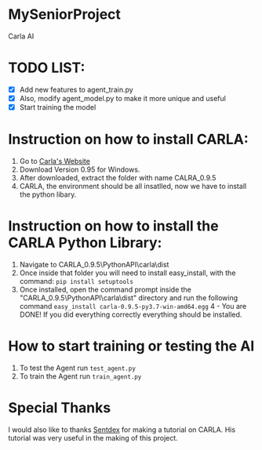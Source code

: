 # MySeniorProject
Carla AI

# TODO LIST:


- [x] Add new features to agent_train.py
- [x] Also, modify agent_model.py to make it more unique and useful
- [x] Start training the model

# Instruction on how to install CARLA:

1. Go to [Carla's Website](http://carla.org/2019/04/03/release-0.9.5/)
2. Download Version 0.95 for Windows.
3. After downloaded, extract the folder with name CALRA_0.9.5
4. CARLA, the environment should be all insatlled, now we have to install the python libary.


# Instruction on how to install the CARLA Python Library:

1. Navigate to CARLA_0.9.5\PythonAPI\carla\dist
2. Once inside that folder you will need to install easy_install, with the command: `pip install setuptools`
3. Once installed, open the command prompt inside the "CARLA_0.9.5\PythonAPI\carla\dist" directory and run the following command `easy_install carla-0.9.5-py3.7-win-amd64.egg`
4 - You are DONE! If you did everything correctly everything should be installed.

# How to start training or testing the AI

1. To test the Agent run `test_agent.py`
2. To train the Agent run `train_agent.py`

# Special Thanks

I would also like to thanks [Sentdex](https://youtube.com/user/sentdex) for making a tutorial on CARLA. His tutorial was very useful in the making of this project.
